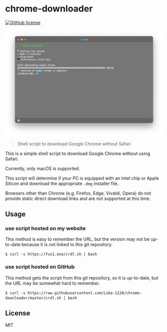 # chrome-downloader

[![GitHub license](https://img.shields.io/github/license/Luke-1220/chrome-downloader)](https://github.com/Luke-1220/chrome-downloader/blob/master/LICENSE)

![](ss.png)

> Shell script to download Google Chrome without Safari

This is a simple shell script to download Google Chrome without using Safari.

Currently, only macOS is supported.

This script will determine if your PC is equipped with an Intel chip or Apple Silicon and download the appropriate `.dmg` installer file.

Browsers other than Chrome (e.g. Firefox, Edge, Vivaldi, Opera) do not provide static direct download links and are not supported at this time.

## Usage

### use script hosted on my website

This method is easy to remember the URL, but the version may not be up-to-date because it is not linked to this git repository.

```shell
$ curl -s https://fus1.one/crdl.sh | bash
```

### use script hosted on GitHub

This method gets the script from this git repository, so it is up-to-date, but the URL may be somewhat hard to remember.

```shell
$ curl -s https://raw.githubusercontent.com/Luke-1220/chrome-downloader/master/crdl.sh | bash
```

## License

MIT